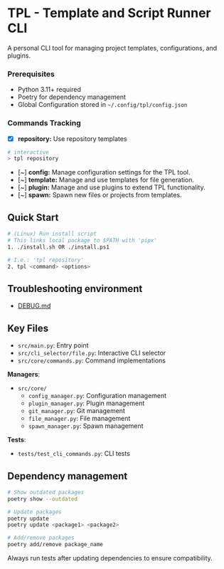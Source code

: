 # TPL - Template and Script Runner CLI

A personal CLI tool for managing project templates, configurations, and plugins.

### Prerequisites
- Python 3.11+ required
- Poetry for dependency management
- Global Configuration stored in `~/.config/tpl/config.json`

### Commands Tracking
- [x] **repository:**  Use repository templates
```sh
# interactive
> tpl repository
```

- [~] **config:**      Manage configuration settings for the TPL tool.
- [~] **template:**    Manage and use templates for file generation.
- [~] **plugin:**      Manage and use plugins to extend TPL functionality.
- [~] **spawn:**       Spawn new files or projects from templates.

## Quick Start

```sh
# (Linux) Run install script
# This links local package to $PATH with 'pipx'
1. ./install.sh OR ./install.ps1

# I.e.: 'tpl repository'
2. tpl <command> <options>
```

## Troubleshooting environment

- [DEBUG.md](./docs/DEBUG.md)

## Key Files

- `src/main.py`: Entry point
- `src/cli_selector/file.py`: Interactive CLI selector
- `src/core/commands.py`: Command implementations

**Managers**:
- `src/core/`
  - `config_manager.py`: Configuration management
  - `plugin_manager.py`: Plugin management
  - `git_manager.py`: Git management
  - `file_manager.py`: File management
  - `spawn_manager.py`: Spawn management

**Tests**:
- `tests/test_cli_commands.py`: CLI tests


## Dependency management

```sh
# Show outdated packages
poetry show --outdated

# Update packages
poetry update
poetry update <package1> <package2>

# Add/remove packages
poetry add/remove package_name
```

Always run tests after updating dependencies to ensure compatibility.
